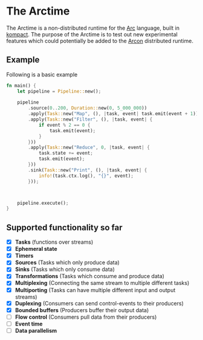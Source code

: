 # The Arctime

The Arctime is a non-distributed runtime for the [Arc](https://github.com/cda-group/arc) language, built in [kompact](https://github.com/cda-group/kompact). The purpose of the Arctime is to test out new experimental features which could potentially be added to the [Arcon](https://github.com/cda-group/arcon/) distributed runtime.

## Example

Following is a basic example

```rust
fn main() {
    let pipeline = Pipeline::new();
    
    pipeline
        .source(0..200, Duration::new(0, 5_000_000))
        .apply(Task::new("Map", (), |task, event| task.emit(event + 1)))
        .apply(Task::new("Filter", (), |task, event| {
            if event % 2 == 0 {
                task.emit(event);
            }
        }))
        .apply(Task::new("Reduce", 0, |task, event| {
            task.state += event;
            task.emit(event);
        }))
        .sink(Task::new("Print", (), |task, event| {
            info!(task.ctx.log(), "{}", event);
        }));



    pipeline.execute();
}
```

## Supported functionality so far

- [x] **Tasks** (functions over streams)
- [x] **Ephemeral state**
- [x] **Timers**
- [x] **Sources** (Tasks which only produce data)
- [x] **Sinks** (Tasks which only consume data)
- [x] **Transformations** (Tasks which consume and produce data)
- [x] **Multiplexing** (Connecting the same stream to multiple different tasks)
- [x] **Multiporting** (Tasks can have multiple different input and output streams)
- [x] **Duplexing** (Consumers can send control-events to their producers)
- [x] **Bounded buffers** (Producers buffer their output data)
- [ ] **Flow control** (Consumers pull data from their producers)
- [ ] **Event time**
- [ ] **Data parallelism**
